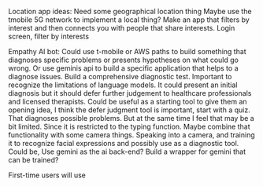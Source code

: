 Location app ideas:
Need some geographical location thing
Maybe use the tmobile 5G network to implement a local thing? Make an app that filters by interest and then connects you with people that share interests. 
Login screen, filter by interests


Empathy AI bot: Could use t-mobile or AWS paths to build something that diagnoses specific problems or presents hypotheses on what could go wrong. Or use geminis api to build a specific application that helps to a diagnose issues. Build a comprehensive diagnostic test. Important to recognize the limitations of language models. It could present an initial diagnosis but it should defer further judgement to healthcare professionals and licensed therapists. Could be useful as a starting tool to give them an opening idea, I think the defer judgment tool is important, start with a quiz. That diagnoses possible problems. But at the same time I feel that may be a bit limited. Since it is restricted to the typing function. Maybe combine that functionality with some camera things. Speaking into a camera, and training it to recognize facial expressions and possibly use as a diagnostic tool. Could be, 
Use gemini as the ai back-end? Build a wrapper for gemini that can be trained?


First-time users will use 
